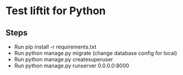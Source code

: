 # Test liftit for Python

## Steps
+ Run pip install -r requirements.txt
+ Run python manage.py migrate (change database config for local)
+ Run python manage.py createsuperuser
+ Run python manage.py runserver 0.0.0.0:8000
